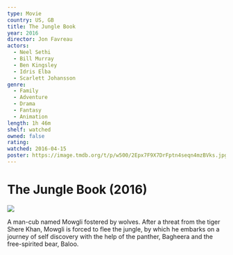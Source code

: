```yaml
---
type: Movie
country: US, GB
title: The Jungle Book
year: 2016
director: Jon Favreau
actors:
  - Neel Sethi
  - Bill Murray
  - Ben Kingsley
  - Idris Elba
  - Scarlett Johansson
genre:
  - Family
  - Adventure
  - Drama
  - Fantasy
  - Animation
length: 1h 46m
shelf: watched
owned: false
rating:
watched: 2016-04-15
poster: https://image.tmdb.org/t/p/w500/2Epx7F9X7DrFptn4seqn4mzBVks.jpg
---
```


# The Jungle Book (2016)

![](https://image.tmdb.org/t/p/w500/2Epx7F9X7DrFptn4seqn4mzBVks.jpg)

A man-cub named Mowgli fostered by wolves. After a threat from the tiger Shere Khan, Mowgli is forced to flee the jungle, by which he embarks on a journey of self discovery with the help of the panther, Bagheera and the free-spirited bear, Baloo.